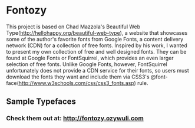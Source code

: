 # Fontozy

This project is based on Chad Mazzola's Beautiful Web Type(http://hellohappy.org/beautiful-web-type), a website that showcases some of the author's favorite fonts from Google Fonts, a content delivery network (CDN) for a collection of free fonts. Inspired by his work, I wanted to present my own collection of free and well designed fonts. They can be found at Google Fonts or FontSquirrel, which provides an even larger selection of free fonts. Unlike Google Fonts, however, FontSquirrel unfortunately does not provide a CDN service for their fonts, so users must download the fonts they want and include them via CSS3's @font-face(http://www.w3schools.com/css/css3_fonts.asp) rule.

## Sample Typefaces

### Check them out at: http://fontozy.ozywuli.com
